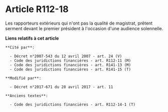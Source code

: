 # Article R112-18

Les rapporteurs extérieurs qui n'ont pas la qualité de magistrat, prêtent serment devant le premier président à l'occasion
d'une audience solennelle.

**Liens relatifs à cet article**

	**Cité par**:

	  - Décret n°2007-543 du 12 avril 2007 - art. 24 (V)
	  - Code des juridictions financières - art. R112-11 (M)
	  - Code des juridictions financières - art. R141-13 (M)
	  - Code des juridictions financières - art. R141-15 (T)

	**Modifié par**:

	  - Décret n°2017-671 du 28 avril 2017 - art. 11

	**Anciens textes**:

	  - Code des juridictions financières - art. R112-14-1 (T)
